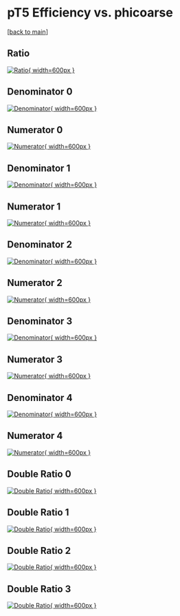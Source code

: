 # pT5 Efficiency vs. phicoarse

[[back to main](./)]



## Ratio

[![Ratio](../mtv/var/pT5_xtr_321_1_eff_phicoarse.png){ width=600px }](../mtv/var/pT5_xtr_321_1_eff_phicoarse.pdf)

## Denominator 0

[![Denominator](../mtv/den/pT5_xtr_321_1_eff_phicoarse_den0.png){ width=600px }](../mtv/den/pT5_xtr_321_1_eff_phicoarse_den0.pdf)

## Numerator 0

[![Numerator](../mtv/num/pT5_xtr_321_1_eff_phicoarse_num0.png){ width=600px }](../mtv/num/pT5_xtr_321_1_eff_phicoarse_num0.pdf)

## Denominator 1

[![Denominator](../mtv/den/pT5_xtr_321_1_eff_phicoarse_den1.png){ width=600px }](../mtv/den/pT5_xtr_321_1_eff_phicoarse_den1.pdf)

## Numerator 1

[![Numerator](../mtv/num/pT5_xtr_321_1_eff_phicoarse_num1.png){ width=600px }](../mtv/num/pT5_xtr_321_1_eff_phicoarse_num1.pdf)

## Denominator 2

[![Denominator](../mtv/den/pT5_xtr_321_1_eff_phicoarse_den2.png){ width=600px }](../mtv/den/pT5_xtr_321_1_eff_phicoarse_den2.pdf)

## Numerator 2

[![Numerator](../mtv/num/pT5_xtr_321_1_eff_phicoarse_num2.png){ width=600px }](../mtv/num/pT5_xtr_321_1_eff_phicoarse_num2.pdf)

## Denominator 3

[![Denominator](../mtv/den/pT5_xtr_321_1_eff_phicoarse_den3.png){ width=600px }](../mtv/den/pT5_xtr_321_1_eff_phicoarse_den3.pdf)

## Numerator 3

[![Numerator](../mtv/num/pT5_xtr_321_1_eff_phicoarse_num3.png){ width=600px }](../mtv/num/pT5_xtr_321_1_eff_phicoarse_num3.pdf)

## Denominator 4

[![Denominator](../mtv/den/pT5_xtr_321_1_eff_phicoarse_den4.png){ width=600px }](../mtv/den/pT5_xtr_321_1_eff_phicoarse_den4.pdf)

## Numerator 4

[![Numerator](../mtv/num/pT5_xtr_321_1_eff_phicoarse_num4.png){ width=600px }](../mtv/num/pT5_xtr_321_1_eff_phicoarse_num4.pdf)

## Double Ratio 0

[![Double Ratio](../mtv/ratio/pT5_xtr_321_1_eff_phicoarse_ratio0.png){ width=600px }](../mtv/ratio/pT5_xtr_321_1_eff_phicoarse_ratio0.pdf)

## Double Ratio 1

[![Double Ratio](../mtv/ratio/pT5_xtr_321_1_eff_phicoarse_ratio1.png){ width=600px }](../mtv/ratio/pT5_xtr_321_1_eff_phicoarse_ratio1.pdf)

## Double Ratio 2

[![Double Ratio](../mtv/ratio/pT5_xtr_321_1_eff_phicoarse_ratio2.png){ width=600px }](../mtv/ratio/pT5_xtr_321_1_eff_phicoarse_ratio2.pdf)

## Double Ratio 3

[![Double Ratio](../mtv/ratio/pT5_xtr_321_1_eff_phicoarse_ratio3.png){ width=600px }](../mtv/ratio/pT5_xtr_321_1_eff_phicoarse_ratio3.pdf)

